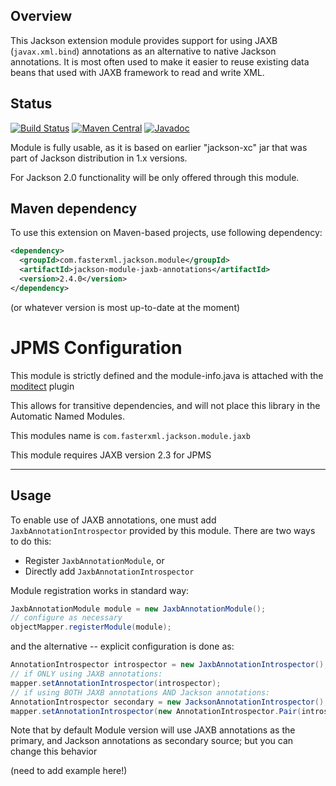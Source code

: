 ## Overview

This Jackson extension module provides support for using JAXB (`javax.xml.bind`) annotations as an alternative to native Jackson annotations.
It is most often used to make it easier to reuse existing data beans that used with JAXB framework to read and write XML.

## Status

[![Build Status](https://travis-ci.org/FasterXML/jackson-module-jaxb-annotations.svg)](https://travis-ci.org/FasterXML/jackson-module-jaxb-annotations)
[![Maven Central](https://maven-badges.herokuapp.com/maven-central/com.fasterxml.jackson.module/jackson-module-jaxb-annotations/badge.svg)](https://maven-badges.herokuapp.com/maven-central/com.fasterxml.jackson.module/jackson-module-jaxb-annotations/)
[![Javadoc](https://javadoc-emblem.rhcloud.com/doc/com.fasterxml.jackson.module/jackson-module-jaxb-annotations/badge.svg)](http://www.javadoc.io/doc/com.fasterxml.jackson.module/jackson-module-jaxb-annotations)


Module is fully usable, as it is based on earlier "jackson-xc" jar that was part of Jackson distribution in 1.x versions.

For Jackson 2.0 functionality will be only offered through this module.

## Maven dependency

To use this extension on Maven-based projects, use following dependency:

```xml
<dependency>
  <groupId>com.fasterxml.jackson.module</groupId>
  <artifactId>jackson-module-jaxb-annotations</artifactId>
  <version>2.4.0</version>
</dependency>
```

(or whatever version is most up-to-date at the moment)

# JPMS Configuration
This module is strictly defined and the module-info.java is attached with the [moditect](https://github.com/moditect/moditect) plugin

This allows for transitive dependencies, and will not place this library in the Automatic Named Modules.

This modules name is ```com.fasterxml.jackson.module.jaxb ```

This module requires JAXB version 2.3 for JPMS

-----

## Usage

To enable use of JAXB annotations, one must add `JaxbAnnotationIntrospector` provided by this module. There are two ways to do this:

* Register `JaxbAnnotationModule`, or
* Directly add `JaxbAnnotationIntrospector`

Module registration works in standard way:

```java
JaxbAnnotationModule module = new JaxbAnnotationModule();
// configure as necessary
objectMapper.registerModule(module);
```

and the alternative -- explicit configuration is done as:

```java
AnnotationIntrospector introspector = new JaxbAnnotationIntrospector();
// if ONLY using JAXB annotations:
mapper.setAnnotationIntrospector(introspector);
// if using BOTH JAXB annotations AND Jackson annotations:
AnnotationIntrospector secondary = new JacksonAnnotationIntrospector();
mapper.setAnnotationIntrospector(new AnnotationIntrospector.Pair(introspector, secondary);
```

Note that by default Module version will use JAXB annotations as the primary, and Jackson annotations as secondary source; but you can change this behavior

(need to add example here!)

